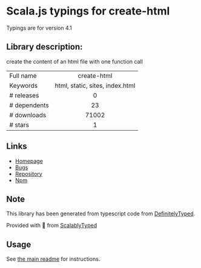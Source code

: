 
# Scala.js typings for create-html

Typings are for version 4.1

## Library description:
create the content of an html file with one function call

|                    |                 |
| ------------------ | :-------------: |
| Full name          | create-html |
| Keywords           | html, static, sites, index.html |
| # releases         | 0 |
| # dependents       | 23 |
| # downloads        | 71002 |
| # stars            | 1 |

## Links
- [Homepage](https://github.com/sethvincent/create-html#readme)
- [Bugs](https://github.com/sethvincent/create-html/issues)
- [Repository](https://github.com/sethvincent/create-html)
- [Npm](https://www.npmjs.com/package/create-html)
    


## Note
This library has been generated from typescript code from [DefinitelyTyped](https://definitelytyped.org).

Provided with :purple_heart: from [ScalablyTyped](https://github.com/oyvindberg/ScalablyTyped)

## Usage
See [the main readme](../../readme.md) for instructions.


